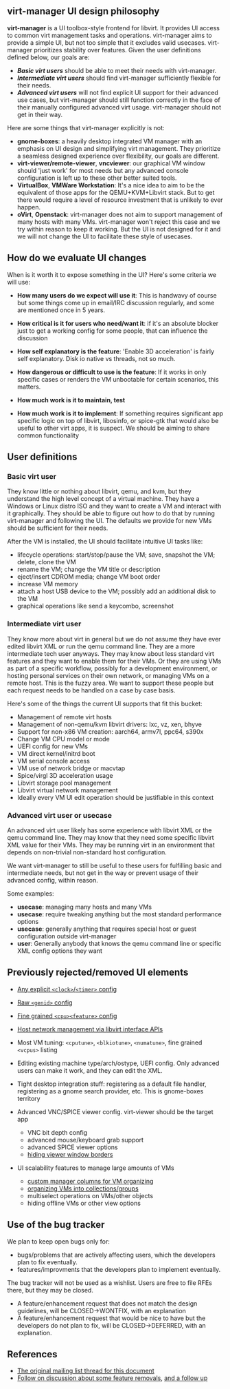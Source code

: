 ##  virt-manager UI design philosophy

**virt-manager** is a UI toolbox-style frontend for libvirt. It provides UI access to common virt management tasks and operations. virt-manager aims to provide a simple UI, but not too simple that it excludes valid usecases. virt-manager prioritizes stability over features. Given the user definitions defined below, our goals are:

* **_Basic virt users_** should be able to meet their needs with virt-manager.
* **_Intermediate virt users_** should find virt-manager sufficiently flexible for their needs.
* **_Advanced virt users_** will not find explicit UI support for their advanced use cases, but virt-manager should still function correctly in the face of their manually configured advanced virt usage. virt-manager should not get in their way.

Here are some things that virt-manager explicitly is not:

* **gnome-boxes**: a heavily desktop integrated VM manager with an emphasis on UI design and simplifying virt management. They prioritize a seamless designed experience over flexibility, our goals are different.
* **virt-viewer/remote-viewer**, **vncviewer**: our graphical VM window should 'just work' for most needs but any advanced console configuration is left up to these other better suited tools.
* **VirtualBox**, **VMWare Workstation**: It's a nice idea to aim to be the equivalent of those apps for the QEMU+KVM+Libvirt stack. But to get there would require a level of resource investment that is unlikely to ever happen.
* **oVirt**, **Openstack**: virt-manager does not aim to support management of many hosts with many VMs. virt-manager won't reject this case and we try within reason to keep it working. But the UI is not designed for it and we will not change the UI to facilitate these style of usecases.

## How do we evaluate UI changes

When is it worth it to expose something in the UI? Here's some criteria we will use:

* **How many users do we expect will use it**: This is handwavy of course but some things come up in email/IRC discussion regularly, and some are mentioned once in 5 years.

* **How critical is it for users who need/want it**: if it's an absolute blocker just to get a working config for some people, that can influence the discussion

* **How self explanatory is the feature**: 'Enable 3D acceleration' is fairly self explanatory. Disk io native vs threads, not so much.

* **How dangerous or difficult to use is the feature**: If it works in only specific cases or renders the VM unbootable for certain scenarios, this matters.

* **How much work is it to maintain, test**

* **How much work is it to implement**: If something requires significant app specific logic on top of libvirt, libosinfo, or spice-gtk that would also be useful to other virt apps, it is suspect. We should be aiming to share common functionality


## User definitions

### Basic virt user

They know little or nothing about libvirt, qemu, and kvm, but they understand the high level concept of a virtual machine. They have a Windows or Linux distro ISO and they want to create a VM and interact with it graphically. They should be able to figure out how to do that by running virt-manager and following the UI. The defaults we provide for new VMs should be sufficient for their needs.

After the VM is installed, the UI should facilitate intuitive UI tasks like:

* lifecycle operations: start/stop/pause the VM; save, snapshot the VM; delete, clone the VM
* rename the VM; change the VM title or description
* eject/insert CDROM media; change VM boot order
* increase VM memory
* attach a host USB device to the VM; possibly add an additional disk to the VM
* graphical operations like send a keycombo, screenshot

### Intermediate virt user

They know more about virt in general but we do not assume they have ever edited libvirt XML or run the qemu command line. They are a more intermediate tech user anyways. They may know about less standard virt features and they want to enable them for their VMs. Or they are using VMs as part of a specific workflow, possibly for a development environment, or hosting personal services on their own network, or managing VMs on a remote host. This is the fuzzy area. We want to support these people but each request needs to be handled on a case by case basis.

Here's some of the things the current UI supports that fit this bucket:

* Management of remote virt hosts
* Management of non-qemu/kvm libvirt drivers: lxc, vz, xen, bhyve
* Support for non-x86 VM creation: aarch64, armv7l, ppc64, s390x
* Change VM CPU model or mode
* UEFI config for new VMs
* VM direct kernel/initrd boot
* VM serial console access
* VM use of network bridge or macvtap
* Spice/virgl 3D acceleration usage
* Libvirt storage pool management
* Libvirt virtual network management
* Ideally every VM UI edit operation should be justifiable in this context

### Advanced virt user or usecase

An advanced virt user likely has some experience with libvirt XML or the qemu command line. They may know that they need some specific libvirt XML value for their VMs. They may be running virt in an environment that depends on non-trivial non-standard host configuration.

We want virt-manager to still be useful to these users for fulfilling basic and intermediate needs, but not get in the way or prevent usage of their advanced config, within reason.

Some examples:

* **usecase**: managing many hosts and many VMs
* **usecase**: require tweaking anything but the most standard <domain> performance options
* **usecase**: generally anything that requires special host or guest configuration outside virt-manager
* **user**: Generally anybody that knows the qemu command line or specific XML config options they want


## Previously rejected/removed UI elements

* [Any explicit `<clock>`/`<timer>` config](https://www.redhat.com/archives/virt-tools-list/2019-January/thread.html#00041)
* [Raw `<genid>` config](https://www.redhat.com/archives/virt-tools-list/2019-April/msg00001.html)
* [Fine grained `<cpu><feature>` config](https://www.redhat.com/archives/virt-tools-list/2014-January/msg00180.html)
* [Host network management via libvirt interface APIs](https://blog.wikichoon.com/2019/04/host-network-interfaces-panel-removed.html)
* Most VM tuning: `<cputune>`, `<blkiotune>`, `<numatune>`, fine grained `<vcpus>` listing
* Editing existing machine type/arch/ostype, UEFI config. Only advanced users can make it work, and they can edit the XML.
* Tight desktop integration stuff: registering as a default file handler, registering as a gnome search provider, etc. This is gnome-boxes territory

* Advanced VNC/SPICE viewer config. virt-viewer should be the target app
  * VNC bit depth config
  * advanced mouse/keyboard grab support
  * advanced SPICE viewer options
  * [hiding viewer window borders](https://www.redhat.com/archives/virt-tools-list/2019-January/msg00000.html)

* UI scalability features to manage large amounts of VMs
  * [custom manager columns for VM organizing](https://www.redhat.com/archives/virt-tools-list/2019-April/msg00059.html)
  * [organizing VMs into collections/groups](https://bugzilla.redhat.com/show_bug.cgi?id=1193303)
  * multiselect operations on VMs/other objects
  * hiding offline VMs or other view options


## Use of the bug tracker

We plan to keep open bugs only for:

* bugs/problems that are actively affecting users, which the developers plan to fix eventually.
* features/improvments that the developers plan to implement eventually.

The bug tracker will not be used as a wishlist. Users are free to
file RFEs there, but they may be closed.

* A feature/enhancement request that does not match the design guidelines, will be CLOSED->WONTFIX, with an explanation
* A feature/enhancement request that would be nice to have but the developers do not plan to fix, will be CLOSED->DEFERRED, with an explanation.


## References

* [The original mailing list thread for this document](https://www.redhat.com/archives/virt-tools-list/2019-June/msg00108.html)
* [Follow on discussion about some feature removals](https://www.redhat.com/archives/virt-tools-list/2019-June/msg00117.html), [and a follow up](https://www.redhat.com/archives/virt-tools-list/2019-July/msg00005.html)
